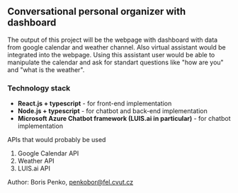 ## Conversational personal organizer with dashboard
The output of this project will be the webpage with dashboard with data from google calendar and weather channel. 
Also virtual assistant would be integrated into the webpage. Using this assistant user would be able to manipulate the calendar and ask for standart questions like "how are you" and "what is the weather".


### Technology stack
- **React.js + typescript** - for front-end implementation
- **Node.js + typescript** - for chatbot and back-end implementation
- **Microsoft Azure Chatbot framework (LUIS.ai in particular)** - for chatbot implementation

APIs that would probably be used
1. Google Calendar API
2. Weather API
3. LUIS.ai API 

Author: Boris Penko, penkobor@fel.cvut.cz
